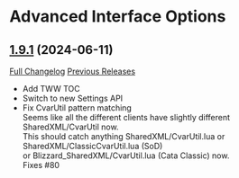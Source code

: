 # Advanced Interface Options

## [1.9.1](https://github.com/Stanzilla/AdvancedInterfaceOptions/tree/1.9.1) (2024-06-11)
[Full Changelog](https://github.com/Stanzilla/AdvancedInterfaceOptions/compare/1.9.0...1.9.1) [Previous Releases](https://github.com/Stanzilla/AdvancedInterfaceOptions/releases)

- Add TWW TOC  
- Switch to new Settings API  
- Fix CvarUtil pattern matching  
    Seems like all the different clients have slightly different SharedXML/CvarUtil now.  
    This should catch anything SharedXML/CvarUtil.lua or SharedXML/ClassicCvarUtil.lua (SoD)  
    or Blizzard\_SharedXML/CvarUtil.lua  (Cata Classic) now.  
    Fixes #80  
